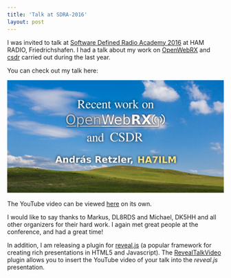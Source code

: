 ```yaml
---
title: 'Talk at SDRA-2016'
layout: post
---
```


I was invited to talk at <a href="http://sdra-2016.de/">Software Defined Radio Academy 2016</a> at HAM RADIO, Friedrichshafen. I had a talk about my work on <a href="https://github.com/simonyiszk/openwebrx/">OpenWebRX</a> and <a href="https://github.com/simonyiszk/csdr/">csdr</a> carried out during the last year. 

You can check out my talk here:

<a href="http://blog.sdr.hu/repos/Friedrichshafen-SDRA-2016-Talk-And-Paper/slides/index.html"><img src="images/fr2prez-front.png" alt="talking" style="max-width: 100%"/></a>

The YouTube video can be viewed <a href="https://www.youtube.com/watch?v=fgFto-Oj-uw">here</a> on its own.

I would like to say thanks to Markus, DL8RDS and Michael, DK5HH and all other organizers for their hard work. I again met great people at the conference, and had a great time! 

In addition, I am releasing a plugin for <a href="https://github.com/hakimel/reveal.js/">reveal.js</a> (a popular framework for creating rich presentations in HTML5 and Javascript). The <a href="https://github.com/ha7ilm/RevealTalkVideo/">RevealTalkVideo</a> plugin allows you to insert the YouTube video of your talk into the <em>reveal.js</em> presentation.
